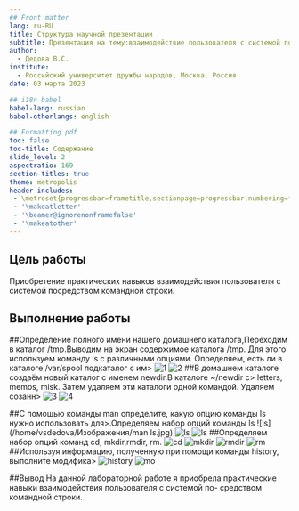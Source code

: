 ```yaml
---
## Front matter
lang: ru-RU
title: Структура научной презентации
subtitle: Презентация на тему:взаимодействие пользователя с системой посредством командной строки.
author:
  - Дедова В.С.
institute:
  - Российский университет дружбы народов, Москва, Россия
date: 03 марта 2023

## i18n babel
babel-lang: russian
babel-otherlangs: english

## Formatting pdf
toc: false
toc-title: Содержание
slide_level: 2
aspectratio: 169
section-titles: true
theme: metropolis
header-includes:
 - \metroset{progressbar=frametitle,sectionpage=progressbar,numbering=fraction}
 - '\makeatletter'
 - '\beamer@ignorenonframefalse'
 - '\makeatother'
---
```


## Цель работы
Приобретение практических навыков взаимодействия пользователя с системой посредством командной строки.

## Выполнение  работы

##Определение  полного имени  нашего домашнего каталога,Переходим  в каталог /tmp.Выводим  на экран содержимое каталога /tmp. Для этого используем команду ls с различными опциями. Определяем, есть ли в каталоге /var/spool подкаталог с им>
![1](/home/vsdedova/Изображения/1.jpg)
![2](/home/vsdedova/Изображения/2.jpg)
##В домашнем каталоге создаём новый каталог с именем newdir.В каталоге ~/newdir с> letters, memos, misk. Затем удаляем эти каталоги одной командой. Удаляем созанн>
![3](/home/vsdedova/Изображения/3.jpg)
![4](/home/vsdedova/Изображения/4.jpg)

##С помощью команды man определите, какую опцию команды ls нужно использовать для>.Определяем набор опций команды ls
![ls](/home/vsdedova/Изображения/man ls.jpg)
![ls](/home/vsdedova/Изображения/ls.jpg)
![ls](/home/vsdedova/Изображения/ls2.jpg)
##Определяем набор опций команд cd, mkdir,rmdir, rm.
![cd](/home/vsdedova/Изображения/cd.jpg)
![mkdir](/home/vsdedova/Изображения/mkdir.jpg)
![rmdir](/home/vsdedova/Изображения/rmdir.jpg)
![rm](/home/vsdedova/Изображения/rm.jpg)
##Используя информацию, полученную при помощи команды history, выполните модифика>
![history](/home/vsdedova/Изображения/history.jpg)
![mo](/home/vsdedova/Изображения/modific.jpg)

##Вывод
На данной лабораторной работе я приобрела  практические  навыки  взаимодействия пользователя с системой по-
средством командной строки.

